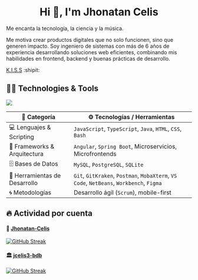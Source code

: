 <h1 align="center">Hi 👋, I'm Jhonatan Celis</h1>

Me encanta la tecnología, la ciencia y la música.

Me motiva crear productos digitales que no solo funcionen, sino que generen impacto. Soy ingeniero de sistemas con más de 6 años de experiencia desarrollando soluciones web eficientes, combinando mis habilidades en frontend, backend y buenas prácticas de desarrollo. 

[K.I.S.S](https://codeyourapps.com/el-principio-kiss-mantenlo-simple-estupido/) :shipit:


## 👨‍💻 Technologies & Tools
<p align="left">
  <a href="https://skillicons.dev">
    <img src="https://skillicons.dev/icons?i=angular,jest,js,css,spring,java,py,mysql,postgres,linux,bash,postman,figma&theme=light" /> 
  </a>
</p>

| 🧩 Categoría                 | ⚙️ Tecnologías / Herramientas                                                            |
|------------------------------|------------------------------------------------------------------------------------------|
| 💻 Lenguajes & Scripting     | `JavaScript`, `TypeScript`, `Java`, `HTML`, `CSS`, `Bash`                                |
| 🚀 Frameworks & Arquitectura | `Angular`, `Spring Boot`, Microservicios, Microfrontends                                 |
| 🗄️ Bases de Datos            | `MySQL`, `PostgreSQL`, `SQLite`                                                          |
| 🧰 Herramientas de Desarrollo| `Git`, `GitKraken`, `Postman`, `MobaXterm`, `VS Code`, `NetBeans`, `Workbench`, `Figma`  |
| 🌀 Metodologías              | Desarrollo ágil (`Scrum`), mobile-first                                                  |


## 🔥 Actividad por cuenta

#### 👤 [Jhonatan-Celis](https://github.com/Jhonatan-Celis)
[![GitHub Streak](https://streak-stats.demolab.com?user=jhonatan-celis&theme=synthwave&hide_border=true&locale=es&date_format=j%20M%5B%20Y%5D)](https://git.io/streak-stats)

#### 🏛️ [jcelis3-bdb](https://github.com/jcelis3-bdb?tab=overview&from=2024-12-01&to=2024-12-31)
[![GitHub Streak](https://streak-stats.demolab.com?user=jcelis3-bdb&hide_border=true&locale=es&date_format=j%20M%5B%20Y%5D&exclude_days=Sun%2CSat&background=00317E&sideLabels=F6FAFF&currStreakNum=FFBE00&currStreakLabel=F6FAFF&excludeDaysLabel=B3B3B3&dates=EDF7FF&stroke=F6FAFF&fire=CC3232&ring=F6FAFF&sideNums=F6FAFF)](https://git.io/streak-stats)

<!--
#### 🏦 [JhonatanCelis](https://github.com/JhonatanCelis?tab=overview&from=2021-12-01&to=2021-12-31)
[![GitHub Streak](https://streak-stats.demolab.com?user=JhonatanCelis&hide_border=true&locale=es&date_format=j%20M%5B%20Y%5D&exclude_days=Sun%2CSat&background=FFDD02&stroke=1B2D54&ring=FFFFFF&fire=1B2D54&currStreakNum=1B2D54&sideNums=1B2D54&currStreakLabel=1B2D54&sideLabels=1B2D54&dates=2C4A8A&excludeDaysLabel=B3B3B3)](https://git.io/streak-stats)
-->

<!--
<details> 
  <summary><h3>🏛️ Banco de Bogotá</h3></summary>
  [![GitHub Streak](https://streak-stats.demolab.com?user=jcelis3-bdb&hide_border=true&locale=es&date_format=j%20M%5B%20Y%5D&exclude_days=Sun%2CSat&background=00317E&sideLabels=F6FAFF&currStreakNum=FFBE00&currStreakLabel=F6FAFF&excludeDaysLabel=B3B3B3&dates=EDF7FF&stroke=F6FAFF&fire=CC3232&ring=F6FAFF&sideNums=F6FAFF)](https://git.io/streak-stats)
</details>

<details> 
  <summary><h3>🏦 Banco Pichincha</h3></summary>
  [![GitHub Streak](https://streak-stats.demolab.com?user=JhonatanCelis&hide_border=true&locale=es&date_format=j%20M%5B%20Y%5D&exclude_days=Sun%2CSat&background=FFDD02&stroke=1B2D54&ring=FFFFFF&fire=1B2D54&currStreakNum=1B2D54&sideNums=1B2D54&currStreakLabel=1B2D54&sideLabels=1B2D54&dates=2C4A8A&excludeDaysLabel=B3B3B3)](https://git.io/streak-stats)
</details>
-->

<!--
### 📊 GitHub Stats
<p><img align="center" src="https://github-readme-stats.vercel.app/api/top-langs?username=jhonatan-celis&theme=synthwave&show_icons=true&locale=en&layout=compact" alt="jhonatan-celis" /></p>

<p><img align="center" src="https://github-readme-stats.vercel.app/api?username=jhonatan-celis&theme=synthwave&show_icons=true&locale=en" alt="jhonatan-celis" /></p>

<p><img align="center" src="https://github-readme-streak-stats.herokuapp.com/?user=jhonatan-celis&theme=synthwave" alt="jhonatan-celis" /></p>

<p align="left"> <img src="https://komarev.com/ghpvc/?username=jhonatan-celis&label=Profile%20views&color=0e75b6&style=flat" alt="jhonatan-celis" /></p>
-->
